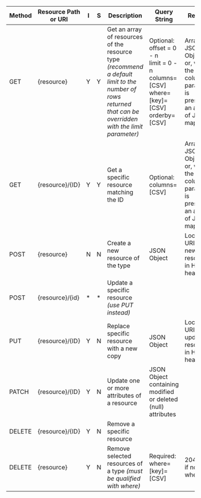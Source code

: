 | Method | Resource Path or URI | I | S | Description | Query String | Returns | RCs             |
|--------|-----------------------|---|---|-------------|--------------|---------|-----------------|
| GET    | {resource}            | Y | Y | Get an array of resources of the resource type *(recommend a default limit to the number of rows returned that can be overridden with the limit parameter)* | Optional: <br> offset = 0 - n <br> limit = 0 - n <br> columns=[CSV] <br> where=[key]=[CSV] <br> orderby=[CSV] | Array of JSON Objects or, when the columns parameter is present, an array of JSON maps | 200, 204        |
| GET    | {resource}/{ID}       | Y | Y | Get a specific resource matching the ID | Optional: columns=[CSV] | Array of JSON Objects or, when the columns parameter is present, an array of JSON maps | 200, 204        |
| POST   | {resource}            | N | N | Create a new resource of the type | JSON Object | Location URI of new resource in HTTP header | 201             |
| POST   | {resource}/{id}       | * | * | Update a specific resource *(use PUT instead)* |  |  | 405 Not Allowed |
| PUT    | {resource}/{ID}       | Y | N | Replace specific resource with a new copy | JSON Object | Location URI of updated resource in HTTP header | 204             |
| PATCH  | {resource}/{ID}       | Y | N | Update one or more attributes of a resource | JSON Object containing modified or deleted (null) attributes | | 200             |
| DELETE | {resource}/{ID}       | Y | N | Remove a specific resource |  |  | 204             |
| DELETE | {resource}            | Y | N | Remove selected resources of a type *(must be qualified with where)* | Required: where=[key]=[CSV] | 204 (405 if no where) |
